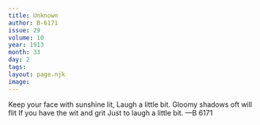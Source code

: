 ```yaml
---
title: Unknown
author: B-6171
issue: 29
volume: 10
year: 1913
month: 33
day: 2
tags:
layout: page.njk
image:
---
```

Keep your face with sunshine lit,    Laugh a little bit.    Gloomy shadows oft will flit    If you have the wit and grit    Just to laugh a little bit. —B 6171

